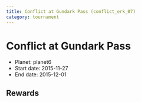 ```yaml
---
title: Conflict at Gundark Pass (conflict_erk_07)
category: tournament
---
```

# Conflict at Gundark Pass

  * Planet: planet6
  * Start date: 2015-11-27
  * End date: 2015-12-01

## Rewards

